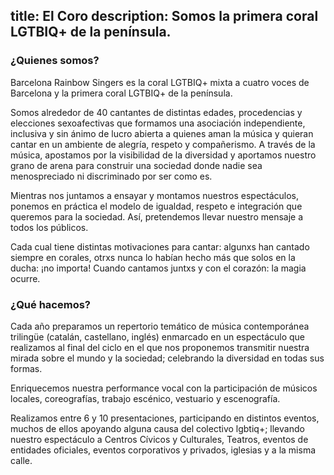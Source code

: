 title: El Coro
description: Somos la primera coral LGTBIQ+ de la península.
----
### ¿Quienes somos?

Barcelona Rainbow Singers es la coral LGTBIQ+ mixta a cuatro voces de Barcelona y la primera coral LGTBIQ+ de la península.

Somos alrededor de 40 cantantes de distintas edades, procedencias y elecciones sexoafectivas que formamos una asociación independiente, inclusiva y sin ánimo de lucro abierta a quienes aman la música y quieran cantar en un ambiente de alegría, respeto y compañerismo. A través de la música, apostamos por la visibilidad de la diversidad y aportamos nuestro grano de arena para construir una sociedad donde nadie sea menospreciado ni discriminado por ser como es.

Mientras nos juntamos a ensayar y montamos nuestros espectáculos, ponemos en práctica el modelo de igualdad, respeto e integración que queremos para la sociedad. Así, pretendemos llevar nuestro mensaje a todos los públicos.  

Cada cual tiene distintas motivaciones para cantar: algunxs han cantado siempre en corales, otrxs nunca lo habían hecho más que solos en la ducha: ¡no importa! Cuando cantamos juntxs y con el corazón: la magia ocurre.


### ¿Qué hacemos?

Cada año preparamos un repertorio temático de música contemporánea trilingüe (catalán, castellano, inglés) enmarcado en un espectáculo que realizamos al final del ciclo en el que nos proponemos transmitir nuestra mirada sobre el mundo y la sociedad; celebrando la diversidad en todas sus formas.

Enriquecemos nuestra performance vocal con la participación de músicos locales, coreografías, trabajo escénico, vestuario y escenografía.

Realizamos entre 6 y 10 presentaciones, participando en distintos eventos, muchos de ellos apoyando alguna causa del colectivo lgbtiq+; llevando nuestro espectáculo a Centros Cívicos y Culturales, Teatros, eventos de entidades oficiales, eventos corporativos y privados, iglesias y a la misma calle.
